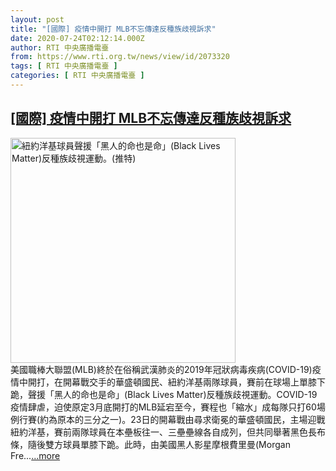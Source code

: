 ```yaml
---
layout: post
title: "[國際] 疫情中開打 MLB不忘傳達反種族歧視訴求"
date: 2020-07-24T02:12:14.000Z
author: RTI 中央廣播電臺
from: https://www.rti.org.tw/news/view/id/2073320
tags: [ RTI 中央廣播電臺 ]
categories: [ RTI 中央廣播電臺 ]
---
```

<!--1595556734000-->
[[國際] 疫情中開打 MLB不忘傳達反種族歧視訴求](https://www.rti.org.tw/news/view/id/2073320)
------

<div>
<img src="https://static.rti.org.tw/assets/thumbnails/2020/07/24/9b11dfb35c82823781e5f6d1e52054a1.jpg" width="360" alt="紐約洋基球員聲援「黑人的命也是命」(Black Lives Matter)反種族歧視運動。(推特)" title="紐約洋基球員聲援「黑人的命也是命」(Black Lives Matter)反種族歧視運動。(推特)"><br>美國職棒大聯盟(MLB)終於在俗稱武漢肺炎的2019年冠狀病毒疾病(COVID-19)疫情中開打，在開幕戰交手的華盛頓國民、紐約洋基兩隊球員，賽前在球場上單膝下跪，聲援「黑人的命也是命」(Black Lives Matter)反種族歧視運動。COVID-19疫情肆虐，迫使原定3月底開打的MLB延宕至今，賽程也「縮水」成每隊只打60場例行賽(約為原本的三分之一)。23日的開幕戰由尋求衛冕的華盛頓國民，主場迎戰紐約洋基，賽前兩隊球員在本壘板往一、三壘壘線各自成列，但共同舉著黑色長布條，隨後雙方球員單膝下跪。此時，由美國黑人影星摩根費里曼(Morgan Fre...<a target="_blank" href="https://www.rti.org.tw/news/view/id/2073320">...more</a>
</div>
